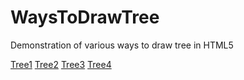 # WaysToDrawTree
Demonstration of various ways to draw tree in HTML5


[Tree1](Tree1.html)
[Tree2](Tree2.html)
[Tree3](Tree3.html)
[Tree4](Tree4.html)

<!-- Google Adsense -->
<script async src="//pagead2.googlesyndication.com/pagead/js/adsbygoogle.js"></script>
<!-- AutoResponse -->
<ins class="adsbygoogle"
     style="display:block"
     data-ad-client="ca-pub-7307479428475282"
     data-ad-slot="8718898251"
     data-ad-format="auto"></ins>
<script>
  (adsbygoogle = window.adsbygoogle || []).push({});
</script>
  
